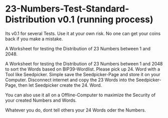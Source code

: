 # 23-Numbers-Test-Standard-Distribution v0.1 (running process)

Its v0.1 for several Tests. Use it at your own risk. No one can get your coins back if you make a mistake.

A Worksheet for testing the Distribution of 23 Numbers between 1 and 2048.

A Worksheet for testing the Distribution of 23 Numbers between 1 and 2048 to sort the Words based on BIP39-Wordlist. Please pick up 24. Word with a Tool like Seedpicker. Simple save the Seedpicker-Page and store it on your Computer. Disconnect internet and copy the 23 Words into the Seedpicker-Page, then let Seedpicker create the 24. Word.

You can also use it all on a Offline-Computer to maximize the Security of your created Numbers and Words.

Whatever you do, dont tell others your 24 Words oder the Numbers.
